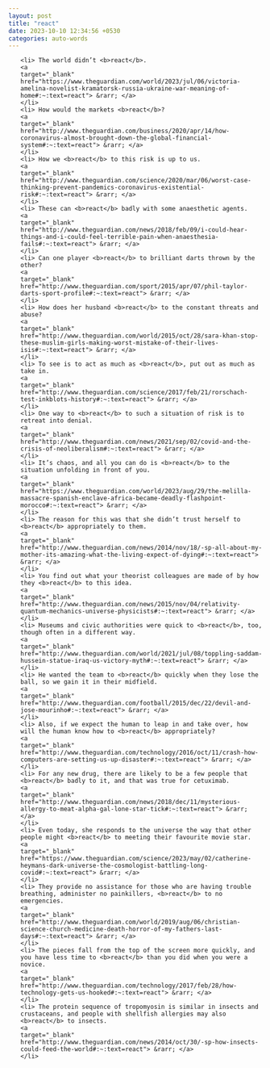 ```yaml
---
layout: post
title: "react"
date: 2023-10-10 12:34:56 +0530
categories: auto-words
---
```

<ol>

    <li> The world didn’t <b>react</b>.
    <a 
    target="_blank" 
    href="https://www.theguardian.com/world/2023/jul/06/victoria-amelina-novelist-kramatorsk-russia-ukraine-war-meaning-of-home#:~:text=react"> &rarr; </a>
    </li>
    <li> How would the markets <b>react</b>?
    <a 
    target="_blank" 
    href="http://www.theguardian.com/business/2020/apr/14/how-coronavirus-almost-brought-down-the-global-financial-system#:~:text=react"> &rarr; </a>
    </li>
    <li> How we <b>react</b> to this risk is up to us.
    <a 
    target="_blank" 
    href="http://www.theguardian.com/science/2020/mar/06/worst-case-thinking-prevent-pandemics-coronavirus-existential-risk#:~:text=react"> &rarr; </a>
    </li>
    <li> These can <b>react</b> badly with some anaesthetic agents.
    <a 
    target="_blank" 
    href="http://www.theguardian.com/news/2018/feb/09/i-could-hear-things-and-i-could-feel-terrible-pain-when-anaesthesia-fails#:~:text=react"> &rarr; </a>
    </li>
    <li> Can one player <b>react</b> to brilliant darts thrown by the other?
    <a 
    target="_blank" 
    href="http://www.theguardian.com/sport/2015/apr/07/phil-taylor-darts-sport-profile#:~:text=react"> &rarr; </a>
    </li>
    <li> How does her husband <b>react</b> to the constant threats and abuse?
    <a 
    target="_blank" 
    href="http://www.theguardian.com/world/2015/oct/28/sara-khan-stop-these-muslim-girls-making-worst-mistake-of-their-lives-isis#:~:text=react"> &rarr; </a>
    </li>
    <li> To see is to act as much as <b>react</b>, put out as much as take in.
    <a 
    target="_blank" 
    href="http://www.theguardian.com/science/2017/feb/21/rorschach-test-inkblots-history#:~:text=react"> &rarr; </a>
    </li>
    <li> One way to <b>react</b> to such a situation of risk is to retreat into denial.
    <a 
    target="_blank" 
    href="http://www.theguardian.com/news/2021/sep/02/covid-and-the-crisis-of-neoliberalism#:~:text=react"> &rarr; </a>
    </li>
    <li> It’s chaos, and all you can do is <b>react</b> to the situation unfolding in front of you.
    <a 
    target="_blank" 
    href="https://www.theguardian.com/world/2023/aug/29/the-melilla-massacre-spanish-enclave-africa-became-deadly-flashpoint-morocco#:~:text=react"> &rarr; </a>
    </li>
    <li> The reason for this was that she didn’t trust herself to <b>react</b> appropriately to them.
    <a 
    target="_blank" 
    href="http://www.theguardian.com/news/2014/nov/18/-sp-all-about-my-mother-its-amazing-what-the-living-expect-of-dying#:~:text=react"> &rarr; </a>
    </li>
    <li> You find out what your theorist colleagues are made of by how they <b>react</b> to this idea.
    <a 
    target="_blank" 
    href="http://www.theguardian.com/news/2015/nov/04/relativity-quantum-mechanics-universe-physicists#:~:text=react"> &rarr; </a>
    </li>
    <li> Museums and civic authorities were quick to <b>react</b>, too, though often in a different way.
    <a 
    target="_blank" 
    href="http://www.theguardian.com/world/2021/jul/08/toppling-saddam-hussein-statue-iraq-us-victory-myth#:~:text=react"> &rarr; </a>
    </li>
    <li> He wanted the team to <b>react</b> quickly when they lose the ball, so we gain it in their midfield.
    <a 
    target="_blank" 
    href="http://www.theguardian.com/football/2015/dec/22/devil-and-jose-mourinho#:~:text=react"> &rarr; </a>
    </li>
    <li> Also, if we expect the human to leap in and take over, how will the human know how to <b>react</b> appropriately?
    <a 
    target="_blank" 
    href="http://www.theguardian.com/technology/2016/oct/11/crash-how-computers-are-setting-us-up-disaster#:~:text=react"> &rarr; </a>
    </li>
    <li> For any new drug, there are likely to be a few people that <b>react</b> badly to it, and that was true for cetuximab.
    <a 
    target="_blank" 
    href="http://www.theguardian.com/news/2018/dec/11/mysterious-allergy-to-meat-alpha-gal-lone-star-tick#:~:text=react"> &rarr; </a>
    </li>
    <li> Even today, she responds to the universe the way that other people might <b>react</b> to meeting their favourite movie star.
    <a 
    target="_blank" 
    href="https://www.theguardian.com/science/2023/may/02/catherine-heymans-dark-universe-the-cosmologist-battling-long-covid#:~:text=react"> &rarr; </a>
    </li>
    <li> They provide no assistance for those who are having trouble breathing, administer no painkillers, <b>react</b> to no emergencies.
    <a 
    target="_blank" 
    href="http://www.theguardian.com/world/2019/aug/06/christian-science-church-medicine-death-horror-of-my-fathers-last-days#:~:text=react"> &rarr; </a>
    </li>
    <li> The pieces fall from the top of the screen more quickly, and you have less time to <b>react</b> than you did when you were a novice.
    <a 
    target="_blank" 
    href="http://www.theguardian.com/technology/2017/feb/28/how-technology-gets-us-hooked#:~:text=react"> &rarr; </a>
    </li>
    <li> The protein sequence of tropomyosin is similar in insects and crustaceans, and people with shellfish allergies may also <b>react</b> to insects.
    <a 
    target="_blank" 
    href="http://www.theguardian.com/news/2014/oct/30/-sp-how-insects-could-feed-the-world#:~:text=react"> &rarr; </a>
    </li>